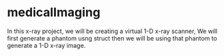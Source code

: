 # medicalImaging
In this x-ray project, we will be creating a virtual 1-D x-ray scanner, We will first generate a phantom usng struct then we will 
be using that phantom to generate a 1-D x-ray image.
